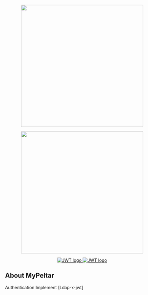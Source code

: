 <p align="center">
<a href="https://laravel.com" target="_blank">
<img src="https://raw.githubusercontent.com/laravel/art/master/logo-lockup/5%20SVG/2%20CMYK/1%20Full%20Color/laravel-logolockup-cmyk-red.svg" width="400">
</a>
</p>
<p align="center">
<a href="https://ldaprecord.com/docs/laravel/v2/" target="_blank">
<img src="https://ldaprecord.com/logo.svg" width="400">
</a>
</p>
<p align="center">
<a href="https://github.com/PHP-Open-Source-Saver/jwt-auth" target="_blank">
<img class="icon" src="https://jwt.io/img/pic_logo.svg" alt="JWT logo">
<img class="logo" src="https://jwt.io/img/logo.svg" alt="JWT logo">
</a>
</p>



## About MyPeltar

Authentication Implement [Ldap-x-jwt]
